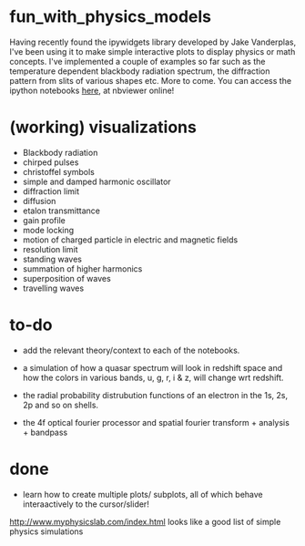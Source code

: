 fun_with_physics_models
=======================

Having recently found the ipywidgets library developed by Jake Vanderplas, I've been using it to make simple interactive plots to display physics or math concepts. I've implemented a couple of examples so far such as the temperature dependent blackbody radiation spectrum, the diffraction pattern from slits of various shapes etc. More to come. You can access the ipython notebooks [here](http://nbviewer.ipython.org/github/rahulporuri/fun_with_physics_models/tree/master/), at nbviewer online!

(working) visualizations
====
* Blackbody radiation
* chirped pulses
* christoffel symbols
* simple and damped harmonic oscillator
* diffraction limit
* diffusion
* etalon transmittance
* gain profile
* mode locking
* motion of charged particle in electric and magnetic fields
* resolution limit
* standing waves
* summation of higher harmonics
* superposition of waves
* travelling waves

to-do
===

* add the relevant theory/context to each of the notebooks.

* a simulation of how a quasar spectrum will look in redshift space and how the colors in various bands, u, g, r, i & z, will change wrt redshift.
* the radial probability distrubution functions of an electron in the 1s, 2s, 2p and so on shells.
* the 4f optical fourier processor and spatial fourier transform + analysis + bandpass

done
===

* learn how to create multiple plots/ subplots, all of which behave interaactively to the cursor/slider!

http://www.myphysicslab.com/index.html looks like a good list of simple physics simulations
